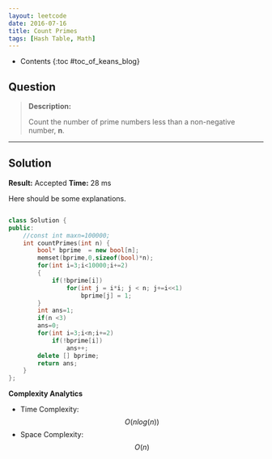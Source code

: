 ```yaml
---
layout: leetcode
date: 2016-07-16
title: Count Primes
tags: [Hash Table, Math]
---
```


* Contents
{:toc #toc_of_keans_blog}

## Question

> **Description:**
>
> Count the number of prime numbers less than a non-negative number, **n**.
>
>     

***

## Solution

**Result:** Accepted **Time:** 28 ms

Here should be some explanations.

```cpp

class Solution {
public:
    //const int maxn=100000;
    int countPrimes(int n) {
        bool* bprime  = new bool[n];
        memset(bprime,0,sizeof(bool)*n);
        for(int i=3;i<10000;i+=2)
        {
            if(!bprime[i])
                for(int j = i*i; j < n; j+=i<<1)
                    bprime[j] = 1;
        }
        int ans=1;
        if(n <3)
        ans=0;
        for(int i=3;i<n;i+=2)
            if(!bprime[i])
                ans++;
        delete [] bprime;
        return ans;
    }
};
```

**Complexity Analytics**

- Time Complexity: $$O(nlog(n))$$
- Space Complexity: $$O(n)$$
